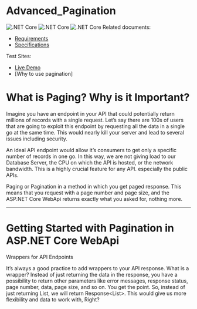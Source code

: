 # Advanced_Pagination

![.NET Core](https://github.com/khalifa005/Advanced_Pagination/workflows/.NET%20Core/badge.svg?branch=khalifa)
![.NET Core](https://github.com/khalifa005/Advanced_Pagination)
![.NET Core](https://github.com/silverkeytech/giz-labour-market-access/workflows/.NET%20Core/badge.svg?branch=dev)
Related documents:

* [Requirements]()
* [Specifications](https://docs.google.com/document/d/1Ki-qKeKIQ4sz3M3Eb7tzt0Z)

Test Sites:

* [Live Demo](http://lmap.demoday.us)
* [Why to use pagination]
# What is Paging? Why is it Important?

Imagine you have an endpoint in your API that could potentially return millions of records with a single request. Let’s say there are 100s of users that are going to exploit this endpoint by requesting all the data in a single go at the same time. This would nearly kill your server and lead to several issues including security.

An ideal API endpoint would allow it’s consumers to get only a specific number of records in one go. In this way, we are not giving load to our Database Server, the CPU on which the API is hosted, or the network bandwidth. This is a highly crucial feature for any API. especially the public APIs.

Paging or Pagination in a method in which you get paged response. This means that you request with a page number and page size, and the ASP.NET Core WebApi returns exactly what you asked for, nothing more.

-----------------------------------
# Getting Started with Pagination in ASP.NET Core WebApi
Wrappers for API Endpoints

It’s always a good practice to add wrappers to your API response. What is a wrapper? Instead of just returning the data in the response, you have a possibility to return other parameters like error messages, response status, page number, data, page size, and so on. You get the point. So, instead of just returning List<Customer>, we will return Response<List<Customer>>. This would give us more flexibility and data to work with, Right?
